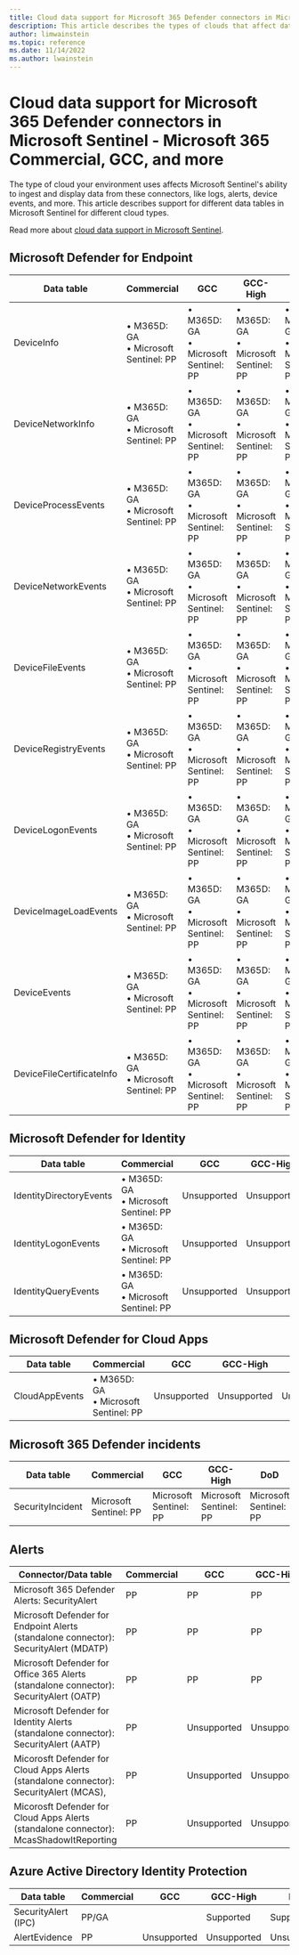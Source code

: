 ```yaml
---
title: Cloud data support for Microsoft 365 Defender connectors in Microsoft Sentinel - Microsoft 365 Commercial, GCC, and more 
description: This article describes the types of clouds that affect data streaming from the different connectors that Microsoft Sentinel supports.  
author: limwainstein
ms.topic: reference
ms.date: 11/14/2022
ms.author: lwainstein
---
```


# Cloud data support for Microsoft 365 Defender connectors in Microsoft Sentinel - Microsoft 365 Commercial, GCC, and more

The type of cloud your environment uses affects Microsoft Sentinel's ability to ingest and display data from these connectors, like logs, alerts, device events, and more. This article describes support for different data tables in Microsoft Sentinel for different cloud types.

Read more about [cloud data support in Microsoft Sentinel](cloud-data-support.md).

## Microsoft Defender for Endpoint

|Data table  |Commercial  |GCC  |GCC-High |DoD |
|---------|---------|---------|---------|---------|
|DeviceInfo     |• M365D: GA<br> • Microsoft Sentinel: PP |• M365D: GA<br> • Microsoft Sentinel: PP         |• M365D: GA<br> • Microsoft Sentinel: PP         |• M365D: GA<br> • Microsoft Sentinel: PP |
|DeviceNetworkInfo     |• M365D: GA<br> • Microsoft Sentinel: PP |• M365D: GA<br> • Microsoft Sentinel: PP         |• M365D: GA<br> • Microsoft Sentinel: PP         |• M365D: GA<br> • Microsoft Sentinel: PP |
|DeviceProcessEvents     |• M365D: GA<br> • Microsoft Sentinel: PP |• M365D: GA<br> • Microsoft Sentinel: PP         |• M365D: GA<br> • Microsoft Sentinel: PP         |• M365D: GA<br> • Microsoft Sentinel: PP |
|DeviceNetworkEvents     |• M365D: GA<br> • Microsoft Sentinel: PP |• M365D: GA<br> • Microsoft Sentinel: PP         |• M365D: GA<br> • Microsoft Sentinel: PP         |• M365D: GA<br> • Microsoft Sentinel: PP |
|DeviceFileEvents     |• M365D: GA<br> • Microsoft Sentinel: PP |• M365D: GA<br> • Microsoft Sentinel: PP         |• M365D: GA<br> • Microsoft Sentinel: PP         |• M365D: GA<br> • Microsoft Sentinel: PP |
|DeviceRegistryEvents     |• M365D: GA<br> • Microsoft Sentinel: PP |• M365D: GA<br> • Microsoft Sentinel: PP         |• M365D: GA<br> • Microsoft Sentinel: PP         |• M365D: GA<br> • Microsoft Sentinel: PP |
|DeviceLogonEvents     |• M365D: GA<br> • Microsoft Sentinel: PP |• M365D: GA<br> • Microsoft Sentinel: PP         |• M365D: GA<br> • Microsoft Sentinel: PP         |• M365D: GA<br> • Microsoft Sentinel: PP |
|DeviceImageLoadEvents     |• M365D: GA<br> • Microsoft Sentinel: PP |• M365D: GA<br> • Microsoft Sentinel: PP         |• M365D: GA<br> • Microsoft Sentinel: PP         |• M365D: GA<br> • Microsoft Sentinel: PP |
|DeviceEvents     |• M365D: GA<br> • Microsoft Sentinel: PP |• M365D: GA<br> • Microsoft Sentinel: PP         |• M365D: GA<br> • Microsoft Sentinel: PP         |• M365D: GA<br> • Microsoft Sentinel: PP |
|DeviceFileCertificateInfo     |• M365D: GA<br> • Microsoft Sentinel: PP |• M365D: GA<br> • Microsoft Sentinel: PP         |• M365D: GA<br> • Microsoft Sentinel: PP         |• M365D: GA<br> • Microsoft Sentinel: PP |

## Microsoft Defender for Identity

|Data table  |Commercial  |GCC  |GCC-High |DoD |
|---------|---------|---------|---------|---------|
|IdentityDirectoryEvents |• M365D: GA<br> • Microsoft Sentinel: PP |Unsupported |Unsupported |Unsupported |Unsupported |
IdentityLogonEvents|• M365D: GA<br> • Microsoft Sentinel: PP |Unsupported |Unsupported |Unsupported |Unsupported |
IdentityQueryEvents|• M365D: GA<br> • Microsoft Sentinel: PP |Unsupported |Unsupported |Unsupported |Unsupported |

## Microsoft Defender for Cloud Apps

|Data table  |Commercial  |GCC  |GCC-High |DoD |
|---------|---------|---------|---------|---------|
|CloudAppEvents |• M365D: GA<br> • Microsoft Sentinel: PP |Unsupported |Unsupported |Unsupported |Unsupported |

## Microsoft 365 Defender incidents

|Data table  |Commercial  |GCC  |GCC-High |DoD |
|---------|---------|---------|---------|---------|
|SecurityIncident |Microsoft Sentinel: PP|Microsoft Sentinel: PP |Microsoft Sentinel: PP |Microsoft Sentinel: PP |

## Alerts

|Connector/Data table  |Commercial  |GCC  |GCC-High |DoD |
|---------|---------|---------|---------|---------|
|Microsoft 365 Defender Alerts: SecurityAlert |PP |PP |PP |PP |
|Microsoft Defender for Endpoint Alerts (standalone connector): SecurityAlert (MDATP) |PP |PP |PP |PP |
| Microsoft Defender for Office 365 Alerts (standalone connector):	SecurityAlert (OATP) |PP |PP |PP |PP |
Microsoft Defender for Identity Alerts (standalone connector):	SecurityAlert (AATP) |PP |Unsupported |Unsupported |Unsupported |
Micorosft Defender for Cloud Apps Alerts (standalone connector): 	SecurityAlert (MCAS), |PP |Unsupported |Unsupported |Unsupported |
|Micorosft Defender for Cloud Apps Alerts (standalone connector):	McasShadowItReporting |PP |Unsupported |Unsupported |Unsupported |

## Azure Active Directory Identity Protection

|Data table  |Commercial  |GCC  |GCC-High |DoD |
|---------|---------|---------|---------|---------|
|SecurityAlert (IPC) |PP/GA | |Supported |Supported |
|AlertEvidence |PP |Unsupported |Unsupported |Unsupported |